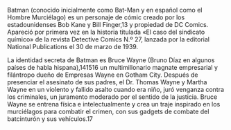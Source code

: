 Batman (conocido inicialmente como Bat-Man y en español como el Hombre Murciélago) es un personaje de cómic creado por los estadounidenses Bob Kane y Bill Finger,13​ y propiedad de DC Comics. 
Apareció por primera vez en la historia titulada 
«El caso del sindicato químico» de la revista Detective Comics N.º 27, lanzada por la editorial National Publications el 30 de marzo de 1939.

La identidad secreta de Batman es Bruce Wayne (Bruno Díaz en algunos países de habla hispana),14​15​16​ un multimillonario magnate empresarial y filántropo 
dueño de Empresas Wayne en Gotham City. Después de presenciar el asesinato de sus padres, el Dr. Thomas Wayne y Martha Wayne en un violento y 
fallido asalto cuando era niño, juró venganza contra los criminales, un juramento moderado por el sentido de la justicia. Bruce Wayne se entrena 
física e intelectualmente y crea un traje inspirado en los murciélagos para combatir el crimen, con sus gadgets de combate del batcinturón y sus vehículos.17​
